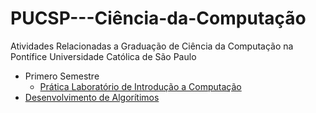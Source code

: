 # PUCSP---Ciência-da-Computação
Atividades Relacionadas a Graduação de Ciência da Computação na Pontífice Universidade Católica de São Paulo
- Primero Semestre
  - [Prática Laboratório de Introdução a Computação](https://github.com/LeoMSgit/PUCSP---Ciencia-da-Computacao/tree/e1aa1eb745a3f3f9b167a3479524477201b3c708/Primeiro%20Semestre/Pr%C3%A1tica%20Laborat%C3%B3rio%20de%20Introdu%C3%A7%C3%A3o%20a%20Computa%C3%A7%C3%A3o)
- [Desenvolvimento de Algorítimos](https://github.com/LeoMSgit/PUCSP---Ciencia-da-Computacao/tree/3f2821d376764a40857cdf3349f93e3895a7239b/Primeiro%20Semestre/Desenvolvimento%20de%20Algor%C3%ADtimos)
